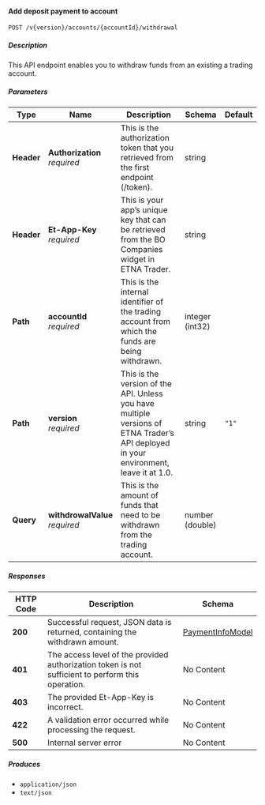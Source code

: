 
<a name="internalaccounts_createwithdrawalpayment"></a>
#### Add deposit payment to account
```
POST /v{version}/accounts/{accountId}/withdrawal
```


##### Description
This API endpoint enables you to withdraw funds from an existing a trading account.


##### Parameters

|Type|Name|Description|Schema|Default|
|---|---|---|---|---|
|**Header**|**Authorization**  <br>*required*|This is the authorization token that you retrieved from the first endpoint (/token).|string||
|**Header**|**Et-App-Key**  <br>*required*|This is your app’s unique key that can be retrieved from the BO Companies widget in ETNA Trader.|string||
|**Path**|**accountId**  <br>*required*|This is the internal identifier of the trading account from which the funds are being withdrawn.|integer (int32)||
|**Path**|**version**  <br>*required*|This is the version of the API. Unless you have multiple versions of ETNA Trader’s API deployed in your environment, leave it at 1.0.|string|`"1"`|
|**Query**|**withdrowalValue**  <br>*required*|This is the amount of funds that need to be withdrawn from the trading account.|number (double)||


##### Responses

|HTTP Code|Description|Schema|
|---|---|---|
|**200**|Successful request, JSON data is returned, containing the withdrawn amount.|[PaymentInfoModel](#paymentinfomodel)|
|**401**|The access level of the provided authorization token is not sufficient to perform this operation.|No Content|
|**403**|The provided Et-App-Key is incorrect.|No Content|
|**422**|A validation error occurred while processing the request.|No Content|
|**500**|Internal server error|No Content|


##### Produces

* `application/json`
* `text/json`



